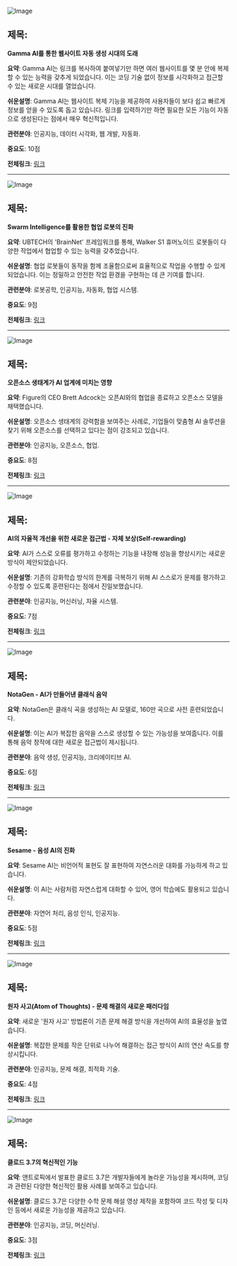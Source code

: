 ![Image](https://scontent-iad3-2.cdninstagram.com/v/t51.71878-15/482699726_1151732629937702_7843309801505541571_n.jpg?stp=dst-jpg_e35_tt6&_nc_cat=111&ccb=1-7&_nc_sid=18de74&_nc_ohc=Ulkxyr-Qkc0Q7kNvgGes0Nr&_nc_oc=Adjs7oM7Zu-jDK7jlhMJYiLsjwJbNnLtpm_cjDHD_Z2rD0_xHGSLr-ivs1-OWVxqO38&_nc_zt=23&_nc_ht=scontent-iad3-2.cdninstagram.com&edm=ACx9VUEEAAAA&_nc_gid=AjFvcu2bRHfezOWyMNRfQSf&oh=00_AYBhti-6J9GiXgvQNky2SarPHsjuT0wubHgFipuOMiDdFg&oe=67CB8817)

## 제목:
**Gamma AI를 통한 웹사이트 자동 생성 시대의 도래**

**요약**: Gamma AI는 링크를 복사하여 붙여넣기만 하면 여러 웹사이트를 몇 분 안에 복제할 수 있는 능력을 갖추게 되었습니다. 이는 코딩 기술 없이 정보를 시각화하고 접근할 수 있는 새로운 시대를 열었습니다.

**쉬운설명**: Gamma AI는 웹사이트 복제 기능을 제공하여 사용자들이 보다 쉽고 빠르게 정보를 얻을 수 있도록 돕고 있습니다. 링크를 입력하기만 하면 필요한 모든 기능이 자동으로 생성된다는 점에서 매우 혁신적입니다.

**관련분야**: 인공지능, 데이터 시각화, 웹 개발, 자동화.

**중요도**: 10점

**전체링크**: [링크](https://www.threads.net/@choi.openai/post/DGvMR6Yvs8K)

---

![Image](https://scontent-iad3-2.cdninstagram.com/v/t51.71878-15/482340022_989432719907368_1078385787960385108_n.jpg?stp=dst-jpg_e35_tt6&_nc_cat=100&ccb=1-7&_nc_sid=18de74&_nc_ohc=IsDK8HVFKE4Q7kNvgHDsbA0&_nc_oc=AdgS2JRr_ydIZkMW8RVnh_qT5u_BORLaanjurlhXCXo9oGtpSko5ry0VY74qd0Q1lVI&_nc_zt=23&_nc_ht=scontent-iad3-2.cdninstagram.com&edm=ACx9VUEEAAAA&_nc_gid=AjFvcu2bRHfezOWyMNRfQSf&oh=00_AYChoctfSFzrHNPBMoVNWADEpVZ3SmTNIU7ymBnpLJ3Y6Q&oe=67CB9AA0)

## 제목:
**Swarm Intelligence를 활용한 협업 로봇의 진화**

**요약**: UBTECH의 'BrainNet' 프레임워크를 통해, Walker S1 휴머노이드 로봇들이 다양한 작업에서 협업할 수 있는 능력을 갖추었습니다.

**쉬운설명**: 협업 로봇들이 동작을 함께 조율함으로써 효율적으로 작업을 수행할 수 있게 되었습니다. 이는 정밀하고 안전한 작업 환경을 구현하는 데 큰 기여를 합니다.

**관련분야**: 로봇공학, 인공지능, 자동화, 협업 시스템.

**중요도**: 9점

**전체링크**: [링크](https://www.threads.net/@choi.openai/post/DGvFPqRvQ8e)

---

![Image](https://scontent-iad3-1.cdninstagram.com/v/t51.71878-15/481844648_493004233673561_1830169896220030984_n.jpg?stp=dst-jpg_e35_tt6&_nc_cat=102&ccb=1-7&_nc_sid=18de74&_nc_ohc=njsTEqjlrcYQ7kNvgEUn9LW&_nc_oc=AdiJas_o1pz_WyQLB1tuZ1hKpxHDo2p01aD3vqc0mwgopbmqqt7oaDVEfD2w3m5Ypl0&_nc_zt=23&_nc_ht=scontent-iad3-1.cdninstagram.com&edm=ACx9VUEEAAAA&_nc_gid=AjFvcu2bRHfezOWyMNRfQSf&oh=00_AYAPpZI0mW-LR_mt-im0NB8_ESiLKHW1Aucn5vNCEYMSQA&oe=67CB89D2)

## 제목:
**오픈소스 생태계가 AI 업계에 미치는 영향**

**요약**: Figure의 CEO Brett Adcock는 오픈AI와의 협업을 종료하고 오픈소스 모델을 채택했습니다.

**쉬운설명**: 오픈소스 생태계의 강력함을 보여주는 사례로, 기업들이 맞춤형 AI 솔루션을 찾기 위해 오픈소스를 선택하고 있다는 점이 강조되고 있습니다.

**관련분야**: 인공지능, 오픈소스, 협업.

**중요도**: 8점

**전체링크**: [링크](https://www.threads.net/@choi.openai/post/DGu8xkFv21t)

---

![Image](https://scontent-iad3-2.cdninstagram.com/v/t51.75761-15/482494396_17899625199112832_7575542129251907698_n.jpg?stp=dst-jpg_e35_tt6&_nc_cat=106&ccb=1-7&_nc_sid=18de74&_nc_ohc=GYMzAGooTRwQ7kNvgGPkCNs&_nc_oc=AdhnZ2fQy5fQ9fePv3-G-RzIqeaeR1LM2W_pYj80n1ysdxRLGTnJEE8H4jVxctBQSco&_nc_zt=23&_nc_ht=scontent-iad3-2.cdninstagram.com&edm=ACx9VUEEAAAA&_nc_gid=AjFvcu2bRHfezOWyMNRfQSf&oh=00_AYBl2QUR-a6H0D8aPMcGBww48p8llIJLQ2tZ_dL2SJRe5A&oe=67CBA112)

## 제목:
**AI의 자율적 개선을 위한 새로운 접근법 - 자체 보상(Self-rewarding)**

**요약**: AI가 스스로 오류를 평가하고 수정하는 기능을 내장해 성능을 향상시키는 새로운 방식이 제안되었습니다.

**쉬운설명**: 기존의 강화학습 방식의 한계를 극복하기 위해 AI 스스로가 문제를 평가하고 수정할 수 있도록 훈련된다는 점에서 진일보했습니다.

**관련분야**: 인공지능, 머신러닝, 자율 시스템.

**중요도**: 7점

**전체링크**: [링크](https://www.threads.net/@choi.openai/post/DGuuzsNFvDZ0)

---

![Image](https://scontent-iad3-2.cdninstagram.com/v/t51.71878-15/482478732_1835505040615337_5898315148137725995_n.jpg?stp=dst-jpg_e35_tt6&_nc_cat=108&ccb=1-7&_nc_sid=18de74&_nc_ohc=wiQ9xrSDleQQ7kNvgFmGMoJ&_nc_oc=Adjxo71Kss_7d708CuqeWS8BIr-CqTqpPG6wxOIEXlsozAo1-3wfuPq7UlmV0dqUmcw&_nc_zt=23&_nc_ht=scontent-iad3-1.cdninstagram.com&edm=ACx9VUEEAAAA&_nc_gid=AjFvcu2bRHfezOWyMNRfQSf&oh=00_AYCdBnRMm87-OhWRJp8dE8970gL_06kbQbFXoS_AjHGgyA&oe=67CB8E81)

## 제목:
**NotaGen - AI가 만들어낸 클래식 음악**

**요약**: NotaGen은 클래식 곡을 생성하는 AI 모델로, 160만 곡으로 사전 훈련되었습니다.

**쉬운설명**: 이는 AI가 복잡한 음악을 스스로 생성할 수 있는 가능성을 보여줍니다. 이를 통해 음악 창작에 대한 새로운 접근법이 제시됩니다.

**관련분야**: 음악 생성, 인공지능, 크리에이티브 AI.

**중요도**: 6점

**전체링크**: [링크](https://www.threads.net/@choi.openai/post/DGuuhLfEvRp0)

---

![Image](https://scontent-iad3-2.cdninstagram.com/v/t51.71878-15/482316512_1793141461229302_5571370573785605620_n.jpg?stp=dst-jpg_e35_tt6&_nc_cat=107&ccb=1-7&_nc_sid=18de74&_nc_ohc=0kCtHuh-5YwQ7kNvgH7_Fci&_nc_oc=AdgeE3qFbpwOHDopS29SpYeaPQUml0_1LfGdCE9U6zLsOUb9yAzMDuxtWZgZ1eq5gNM&_nc_zt=23&_nc_ht=scontent-iad3-1.cdninstagram.com&edm=ACx9VUEEAAAA&_nc_gid=AjFvcu2bRHfezOWyMNRfQSf&oh=00_AYC5Z-UPdQz-v23loIJL764Qfl1NzvtfZuWNz0ecE5YWJw&oe=67CBA4C4)

## 제목:
**Sesame - 음성 AI의 진화**

**요약**: Sesame AI는 비언어적 표현도 잘 표현하여 자연스러운 대화를 가능하게 하고 있습니다.

**쉬운설명**: 이 AI는 사람처럼 자연스럽게 대화할 수 있어, 영어 학습에도 활용되고 있습니다.

**관련분야**: 자연어 처리, 음성 인식, 인공지능.

**중요도**: 5점

**전체링크**: [링크](https://www.threads.net/@choi.openai/post/DGuZzDhPPBu)

---

![Image](https://scontent-iad3-2.cdninstagram.com/v/t51.71878-15/482271151_17899597185112832_5772414291778866184_n.jpg?stp=dst-jpg_e35_tt6&_nc_cat=100&ccb=1-7&_nc_sid=18de74&_nc_ohc=RU36k4L8m38Q7kNvgGjKm7b&_nc_oc=AdgQ0ZN2iQ5bax1ey5C7srPQibXgY5J3ce30lNMWiMmOjgc6TgqHYaBGPC1x31omCDk&_nc_zt=23&_nc_ht=scontent-iad3-2.cdninstagram.com&edm=ACx9VUEEAAAA&_nc_gid=AjFvcu2bRHfezOWyMNRfQSf&oh=00_AYBgu2fpSh9kGldLvUFV9X1ORON6zLwgTCyOzunivwM0tg&oe=67CB8BEE)

## 제목:
**원자 사고(Atom of Thoughts) - 문제 해결의 새로운 패러다임**

**요약**: 새로운 '원자 사고' 방법론이 기존 문제 해결 방식을 개선하여 AI의 효율성을 높였습니다.

**쉬운설명**: 복잡한 문제를 작은 단위로 나누어 해결하는 접근 방식이 AI의 연산 속도를 향상시킵니다.

**관련분야**: 인공지능, 문제 해결, 최적화 기술.

**중요도**: 4점

**전체링크**: [링크](https://www.threads.net/@choi.openai/post/DGuLdWIPJlR)

---

![Image](https://scontent-iad3-2.cdninstagram.com/v/t51.71878-15/482304294_3984418515111396_1166971428656900290_n.jpg?stp=dst-jpg_e35_tt6&_nc_cat=111&ccb=1-7&_nc_sid=18de74&_nc_ohc=InhES5EtGUQQ7kNvgH8X-m9&_nc_oc=Adhm0voocuguDPEfYUX1GzML_vMJKVPADEEO0ko975JQKS_mVsfeAeAecxiqeo73OVQ&_nc_zt=23&_nc_ht=scontent-iad3-2.cdninstagram.com&edm=ACx9VUEEAAAA&_nc_gid=AjFvcu2bRHfezOWyMNRfQSf&oh=00_AYDaeBf1a4oQAFa5O9-LDrn8B7GmXrFE1g6fDhEYXGtDMA&oe=67CB9824)

## 제목:
**클로드 3.7의 혁신적인 기능**

**요약**: 앤트로픽에서 발표한 클로드 3.7은 개발자들에게 놀라운 가능성을 제시하며, 코딩과 관련된 다양한 혁신적인 활용 사례를 보여주고 있습니다.

**쉬운설명**: 클로드 3.7은 다양한 수학 문제 해설 영상 제작을 포함하여 코드 작성 및 디자인 등에서 새로운 가능성을 제공하고 있습니다.

**관련분야**: 인공지능, 코딩, 머신러닝.

**중요도**: 3점

**전체링크**: [링크](https://www.threads.net/@choi.openai/post/DGt-ZNezXbD)